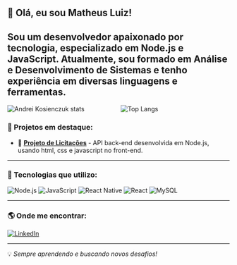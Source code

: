 ## 👋 Olá, eu sou **Matheus Luiz**!

  Sou um desenvolvedor apaixonado por tecnologia, especializado em **Node.js** e **JavaScript**. Atualmente, sou formado em **Análise e Desenvolvimento de Sistemas** e tenho experiência em diversas linguagens e ferramentas.
---

<div style="display: flex; justify-content: space-between; gap: 2%;">
  <img 
    src="https://github-readme-stats.vercel.app/api?username=MatheusLuiz&show_icons=true&count_private=true&hide_border=true&title_color=ffffff&icon_color=006400&text_color=c9d1d9&bg_color=0d1117&cache_seconds=7200" 
    style="flex: 1; max-width: 49%;" 
    alt="Andrei Kosienczuk stats"
  />
  <img 
    src="https://github-readme-stats.vercel.app/api/top-langs/?username=MatheusLuiz&layout=compact&hide_border=true&title_color=ffffff&text_color=ffffff&bg_color=0d1117&cache_seconds=7200" 
    style="flex: 1; max-width: 49%;" 
    alt="Top Langs"
  />
</div>



### 📌 Projetos em destaque:
- 🔹 **[Projeto de Licitações](https://github.com/MatheusLuiz/Licite-Aqui)** - API back-end desenvolvida em Node.js, usando html, css e javascript no front-end.  
---

### 🚀 Tecnologias que utilizo:

![Node.js](https://img.shields.io/badge/Node.js-339933?style=for-the-badge&logo=nodedotjs&logoColor=white)
![JavaScript](https://img.shields.io/badge/JavaScript-F7DF1E?style=for-the-badge&logo=javascript&logoColor=black)
![React Native](https://img.shields.io/badge/React%20Native-61DAFB?style=for-the-badge&logo=react&logoColor=black)
![React]([https://img.shields.io/badge/-React-61DAFB?style=flat-square&logo=react&logoColor=black])
![MySQL](https://img.shields.io/badge/MySQL-4479A1?style=for-the-badge&logo=mysql&logoColor=white)

---

### 🌎 Onde me encontrar:

[![LinkedIn](https://img.shields.io/badge/LinkedIn-0077B5?style=for-the-badge&logo=linkedin&logoColor=white)](https://www.linkedin.com/in/matheus-felicori-/)  

---

💡 *Sempre aprendendo e buscando novos desafios!*
